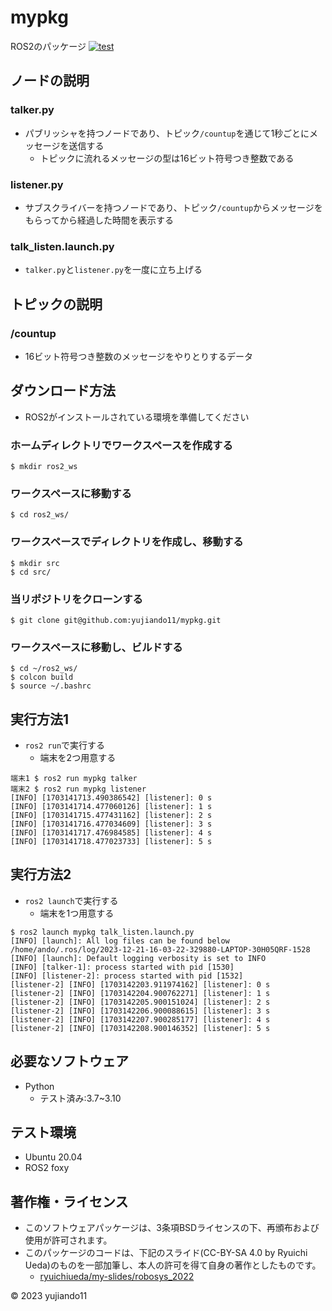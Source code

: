 # mypkg

ROS2のパッケージ
[![test](https://github.com/yujiando11/mypkg/actions/workflows/test.yml/badge.svg)](https://github.com/yujiando11/mypkg/actions/workflows/test.yml)

## ノードの説明

### talker.py
* パブリッシャを持つノードであり、トピック`/countup`を通じて1秒ごとにメッセージを送信する
    * トピックに流れるメッセージの型は16ビット符号つき整数である

### listener.py
* サブスクライバーを持つノードであり、トピック`/countup`からメッセージをもらってから経過した時間を表示する
    
### talk_listen.launch.py
* `talker.py`と`listener.py`を一度に立ち上げる


## トピックの説明

### /countup
* 16ビット符号つき整数のメッセージをやりとりするデータ



## ダウンロード方法
* ROS2がインストールされている環境を準備してください

### ホームディレクトリでワークスペースを作成する
```
$ mkdir ros2_ws
```

### ワークスペースに移動する
```
$ cd ros2_ws/
```

### ワークスペースでディレクトリを作成し、移動する
```
$ mkdir src
$ cd src/
```

### 当リポジトリをクローンする
```
$ git clone git@github.com:yujiando11/mypkg.git 
```

### ワークスペースに移動し、ビルドする
```
$ cd ~/ros2_ws/
$ colcon build
$ source ~/.bashrc
```


## 実行方法1
* `ros2 run`で実行する
    * 端末を2つ用意する

```
端末1 $ ros2 run mypkg talker
端末2 $ ros2 run mypkg listener
[INFO] [1703141713.490386542] [listener]: 0 s
[INFO] [1703141714.477060126] [listener]: 1 s
[INFO] [1703141715.477431162] [listener]: 2 s
[INFO] [1703141716.477034609] [listener]: 3 s
[INFO] [1703141717.476984585] [listener]: 4 s
[INFO] [1703141718.477023733] [listener]: 5 s 
```

## 実行方法2
* `ros2 launch`で実行する
    * 端末を1つ用意する

```
$ ros2 launch mypkg talk_listen.launch.py
[INFO] [launch]: All log files can be found below /home/ando/.ros/log/2023-12-21-16-03-22-329880-LAPTOP-30H05QRF-1528
[INFO] [launch]: Default logging verbosity is set to INFO
[INFO] [talker-1]: process started with pid [1530]
[INFO] [listener-2]: process started with pid [1532]
[listener-2] [INFO] [1703142203.911974162] [listener]: 0 s
[listener-2] [INFO] [1703142204.900762271] [listener]: 1 s
[listener-2] [INFO] [1703142205.900151024] [listener]: 2 s
[listener-2] [INFO] [1703142206.900088615] [listener]: 3 s
[listener-2] [INFO] [1703142207.900285177] [listener]: 4 s
[listener-2] [INFO] [1703142208.900146352] [listener]: 5 s
```

## 必要なソフトウェア
* Python
    * テスト済み:3.7~3.10

## テスト環境
* Ubuntu 20.04
* ROS2 foxy

## 著作権・ライセンス
* このソフトウェアパッケージは、3条項BSDライセンスの下、再頒布および使用が許可されます。
* このパッケージのコードは、下記のスライド(CC-BY-SA 4.0 by Ryuichi Ueda)のものを一部加筆し、本人の許可を得て自身の著作としたものです。
    * [ryuichiueda/my-slides/robosys_2022](https://github.com/ryuichiueda/my_slides/tree/master/robosys_2022)

© 2023 yujiando11

















